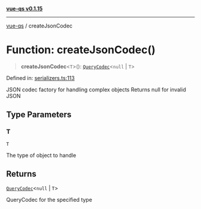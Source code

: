 [**vue-qs v0.1.15**](../README.md)

***

[vue-qs](../README.md) / createJsonCodec

# Function: createJsonCodec()

> **createJsonCodec**\<`T`\>(): [`QueryCodec`](../type-aliases/QueryCodec.md)\<`null` \| `T`\>

Defined in: [serializers.ts:113](https://github.com/iamsomraj/vue-qs/blob/c6723d94881f5a2550faa61b4e51be4507991c23/src/serializers.ts#L113)

JSON codec factory for handling complex objects
Returns null for invalid JSON

## Type Parameters

### T

`T`

The type of object to handle

## Returns

[`QueryCodec`](../type-aliases/QueryCodec.md)\<`null` \| `T`\>

QueryCodec for the specified type

